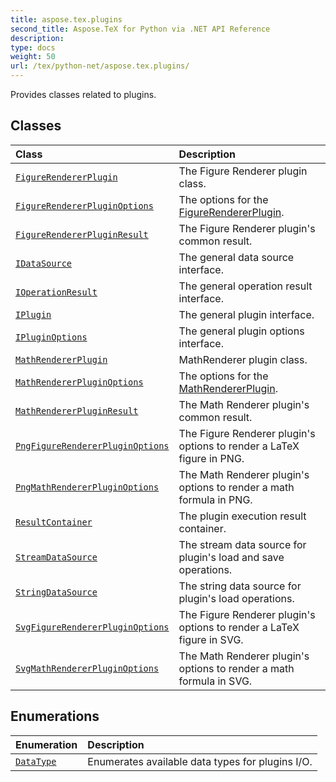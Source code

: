 ```yaml
---
title: aspose.tex.plugins
second_title: Aspose.TeX for Python via .NET API Reference
description: 
type: docs
weight: 50
url: /tex/python-net/aspose.tex.plugins/
---
```



Provides classes related to plugins.

## Classes
| Class | Description |
| :- | :- |
| [`FigureRendererPlugin`](/tex/python-net/aspose.tex.plugins/figurerendererplugin/) | The Figure Renderer plugin class. |
| [`FigureRendererPluginOptions`](/tex/python-net/aspose.tex.plugins/figurerendererpluginoptions/) | The options for the [FigureRendererPlugin](/tex/python-net/aspose.tex.plugins/figurerendererplugin/). |
| [`FigureRendererPluginResult`](/tex/python-net/aspose.tex.plugins/figurerendererpluginresult/) | The Figure Renderer plugin's common result. |
| [`IDataSource`](/tex/python-net/aspose.tex.plugins/idatasource/) | The general data source interface. |
| [`IOperationResult`](/tex/python-net/aspose.tex.plugins/ioperationresult/) | The general operation result interface. |
| [`IPlugin`](/tex/python-net/aspose.tex.plugins/iplugin/) | The general plugin interface. |
| [`IPluginOptions`](/tex/python-net/aspose.tex.plugins/ipluginoptions/) | The general plugin options interface. |
| [`MathRendererPlugin`](/tex/python-net/aspose.tex.plugins/mathrendererplugin/) | MathRenderer plugin class. |
| [`MathRendererPluginOptions`](/tex/python-net/aspose.tex.plugins/mathrendererpluginoptions/) | The options for the [MathRendererPlugin](/tex/python-net/aspose.tex.plugins/mathrendererplugin/). |
| [`MathRendererPluginResult`](/tex/python-net/aspose.tex.plugins/mathrendererpluginresult/) | The Math Renderer plugin's common result. |
| [`PngFigureRendererPluginOptions`](/tex/python-net/aspose.tex.plugins/pngfigurerendererpluginoptions/) | The Figure Renderer plugin's options to render a LaTeX figure in PNG. |
| [`PngMathRendererPluginOptions`](/tex/python-net/aspose.tex.plugins/pngmathrendererpluginoptions/) | The Math Renderer plugin's options to render a math formula in PNG. |
| [`ResultContainer`](/tex/python-net/aspose.tex.plugins/resultcontainer/) | The plugin execution result container. |
| [`StreamDataSource`](/tex/python-net/aspose.tex.plugins/streamdatasource/) | The stream data source for plugin's load and save operations. |
| [`StringDataSource`](/tex/python-net/aspose.tex.plugins/stringdatasource/) | The string data source for plugin's load operations. |
| [`SvgFigureRendererPluginOptions`](/tex/python-net/aspose.tex.plugins/svgfigurerendererpluginoptions/) | The Figure Renderer plugin's options to render a LaTeX figure in SVG. |
| [`SvgMathRendererPluginOptions`](/tex/python-net/aspose.tex.plugins/svgmathrendererpluginoptions/) | The Math Renderer plugin's options to render a math formula in SVG. |
## Enumerations
| Enumeration | Description |
| :- | :- |
| [`DataType`](/tex/python-net/aspose.tex.plugins/datatype/) | Enumerates available data types for plugins I/O. |
